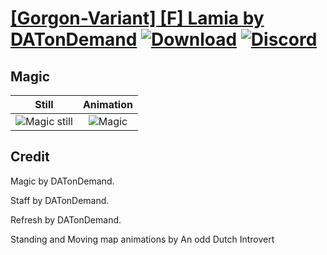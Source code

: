 # [\[Gorgon-Variant\] \[F\] Lamia by DATonDemand](./) [![Download](https://img.shields.io/badge/Download--red?style=social&logo=github)](https://minhaskamal.github.io/DownGit/#/home?url=https://github.com/Klokinator/FE-Repo/tree/main/Battle%20Animations%2FMonsters%20-%20Basic%20Types%2F%5BGorgon-Variant%5D%20%5BF%5D%20Lamia%20by%20DATonDemand%2F6.%20Magic) [![Discord](https://img.shields.io/badge/Discord--blue?style=social&logo=discord)](https://discord.gg/C7VNGnyTPA)

## Magic

| Still | Animation |
| :---: | :-------: |
| ![Magic still](./Magic_000.png) | ![Magic](./Magic.gif) |

## Credit

Magic by DATonDemand.

Staff by DATonDemand.

Refresh by DATonDemand.

Standing and Moving map animations by An odd Dutch Introvert
